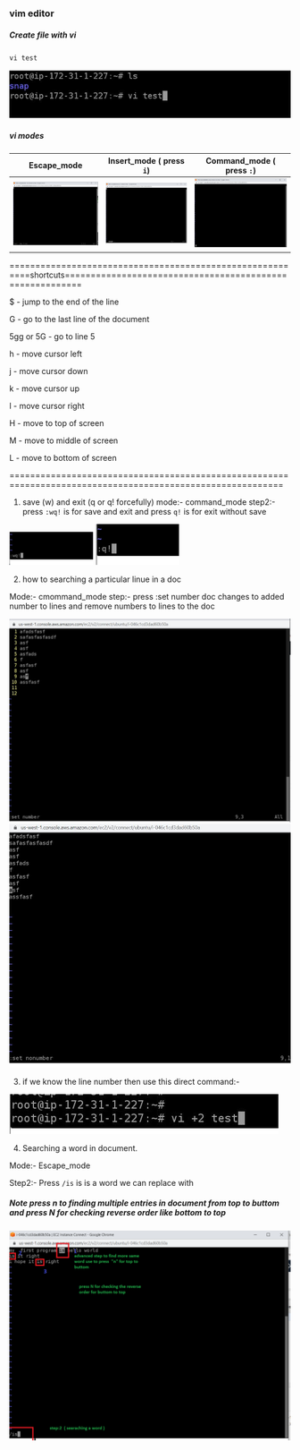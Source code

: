 ### vim editor

##### Create file with vi
`vi test`


<img src="https://github.com/padalasurendramac/vimeditor/blob/51edd2cfaf4916b80dcfb4c123b9f9eb28efa0dc/image/vi_test.JPG">


##### vi modes
| Escape_mode | Insert_mode ( press `i`) | Command_mode ( press `:`) |
| -- | -- | -- |
| <img src="https://github.com/padalasurendramac/vimeditor/blob/51edd2cfaf4916b80dcfb4c123b9f9eb28efa0dc/image/escape_mode.JPG" width=250 > | <img src="https://github.com/padalasurendramac/vimeditor/blob/51edd2cfaf4916b80dcfb4c123b9f9eb28efa0dc/image/insert_mode.JPG" width=250 > | <img src="https://github.com/padalasurendramac/vimeditor/blob/51edd2cfaf4916b80dcfb4c123b9f9eb28efa0dc/image/command_mode.JPG" width=250 > |




==========================================================shortcuts=========================================================
 
$ - jump to the end of the line


G - go to the last line of the document


5gg or 5G - go to line 5


h - move cursor left


j - move cursor down


k - move cursor up


l - move cursor right


H - move to top of screen


M - move to middle of screen


L - move to bottom of screen


===========================================================================================================

1. save (w) and exit (q or q! forcefully)
   mode:- command_mode
   step2:-press `:wq!` is for save and exit and press `q!` is for exit without save
 
<img src="https://github.com/padalasurendramac/vimeditor/blob/c727d044ff129bd431b2255cc99eaf26ca73eb87/image/Save_and_Exit.JPG" width=150 >

<img src="https://github.com/padalasurendramac/vimeditor/blob/c727d044ff129bd431b2255cc99eaf26ca73eb87/image/exit_without_save.JPG" width=150 >



2. how to searching a particular linue in a doc

  Mode:- cmommand_mode
  step:- press :set number doc changes to added number to lines and remove numbers to lines to the doc
  
  
<img src="https://github.com/padalasurendramac/vimeditor/blob/c727d044ff129bd431b2255cc99eaf26ca73eb87/image/searching_doc_with_lines.JPG"  >


<img src="https://github.com/padalasurendramac/vimeditor/blob/c727d044ff129bd431b2255cc99eaf26ca73eb87/image/number_unset_nonumber.JPG" >

3. if  we know the line number then use this direct command:-

<img src="https://github.com/padalasurendramac/vimeditor/blob/c727d044ff129bd431b2255cc99eaf26ca73eb87/image/direct_to_the_particular_line.JPG" >





4. Searching a word in document.


Mode:- Escape_mode 


Step2:- Press `/is` is is a word we can replace with 



##### Note press n to finding multiple entries in document from top to buttom  and press N for checking reverse order like bottom to top
        
        
        
  <img src="https://github.com/padalasurendramac/vimeditor/blob/4da4a8bb248ca91548b848cd637f6f20dbf42435/image/searching_a_work_in_a_document.png" >
